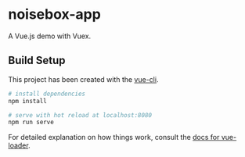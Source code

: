 # noisebox-app

A Vue.js demo with Vuex.

## Build Setup

This project has been created with the [vue-cli](https://github.com/vuejs/vue-cli).

``` bash
# install dependencies
npm install

# serve with hot reload at localhost:8080
npm run serve
```

For detailed explanation on how things work, consult the [docs for vue-loader](http://vuejs.github.io/vue-loader).
